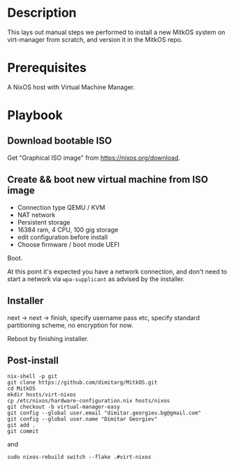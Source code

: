 # Description

This lays out manual steps we performed to install a new MitkOS system on virt-manager from scratch, and version it in the MitkOS repo.

# Prerequisites

A NixOS host with Virtual Machine Manager.

# Playbook

## Download bootable ISO

Get "Graphical ISO image" from https://nixos.org/download.
## Create && boot new virtual machine from ISO image

- Connection type QEMU / KVM
- NAT network
- Persistent storage
- 16384 ram, 4 CPU, 100 gig storage
- edit configuration before install
- Choose firmware / boot mode UEFI

Boot.

At this point it's expected you have a network connection, and don't need to start a network via `wpa-supplicant` as advised by the installer.

## Installer
next -> next -> finish, specify username pass etc, specify standard partitioning scheme, no encryption for now.

Reboot by finishing installer.

## Post-install

```
nix-shell -p git
git clone https://github.com/dimitarg/MitkOS.git
cd MitkOS
mkdir hosts/virt-nixos
cp /etc/nixos/hardware-configuration.nix hosts/nixos
git checkout -b virtual-manager-easy
git config --global user.email "dimitar.georgiev.bg@gmail.com"
git config --global user.name "Dimitar Georgiev"
git add .
git commit
```

and

```
sudo nixos-rebuild switch --flake .#virt-nixos
```